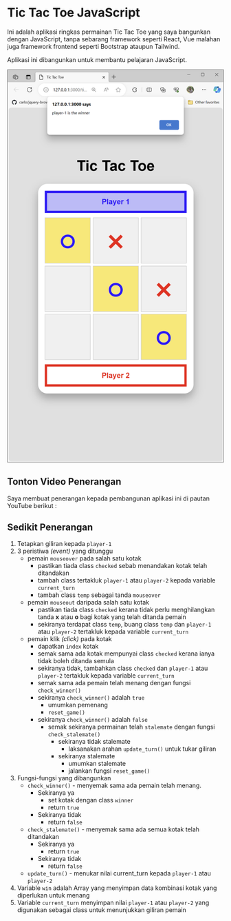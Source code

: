 # Tic Tac Toe JavaScript

Ini adalah aplikasi ringkas permainan Tic Tac Toe yang saya bangunkan dengan JavaScript, tanpa sebarang framework seperti React, Vue malahan juga framework frontend seperti Bootstrap ataupun Tailwind.

Aplikasi ini dibangunkan untuk membantu pelajaran JavaScript.

![alt Tic Tac Toe](screenshot.png)


## Tonton Video Penerangan

Saya membuat penerangan kepada pembangunan aplikasi ini di pautan YouTube berikut : 

## Sedikit Penerangan

1. Tetapkan giliran kepada `player-1`
2. 3 peristiwa _(event)_ yang ditunggu
    * pemain `mouseover` pada salah satu kotak
        * pastikan tiada class `checked` sebab menandakan kotak telah ditandakan
        * tambah class tertakluk `player-1` atau `player-2` kepada variable `current_turn`
        * tambah class `temp` sebagai tanda `mouseover`
    * pemain `mouseout` daripada salah satu kotak
        * pastikan tiada class `checked` kerana tidak perlu menghilangkan tanda **x** atau **o** bagi kotak yang telah ditanda pemain
        * sekiranya terdapat class `temp`, buang class `temp` dan `player-1` atau `player-2` tertakluk kepada variable `current_turn`
    * pemain klik _(click)_ pada kotak
        * dapatkan `index` kotak
        * semak sama ada kotak mempunyai class `checked` kerana ianya tidak boleh ditanda semula
        * sekiranya tidak, tambahkan class `checked` dan `player-1` atau `player-2` tertakluk kepada variable `current_turn`
        * semak sama ada pemain telah menang dengan fungsi `check_winner()`
        * sekiranya `check_winner()` adalah `true`
            * umumkan pemenang
            * `reset_game()` 
        * sekiranya `check_winner()` adalah `false`
            * semak sekiranya permainan telah `stalemate` dengan fungsi `check_stalemate()`
                * sekiranya tidak stalemate
                    * laksanakan arahan `update_turn()` untuk tukar giliran
                * sekiranya stalemate
                    * umumkan stalemate
                    * jalankan fungsi `reset_game()`
3. Fungsi-fungsi yang dibangunkan
    * `check_winner()` - menyemak sama ada pemain telah menang.
        * Sekiranya ya 
            * set kotak dengan class `winner`
            * return `true`
        * Sekiranya tidak
            * return `false`
    * `check_stalemate()` - menyemak sama ada semua kotak telah ditandakan
        * Sekiranya ya
            * return `true`
        * Sekiranya tidak
            * return `false`
    * `update_turn()` - menukar nilai current_turn kepada `player-1` atau `player-2`
4. Variable `win` adalah Array yang menyimpan data kombinasi kotak yang diperlukan untuk menang
5. Variable `current_turn` menyimpan nilai `player-1` atau `player-2` yang digunakan sebagai class untuk menunjukkan giliran pemain
